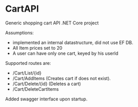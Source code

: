 # CartAPI
Generic shopping cart API .NET Core project

Assumptions:

* implemented an internal datastructure, did not use EF DB.
* All Item prices set to 20
* A user can have only one cart, keyed by his userId

Supported routes are:

* /Cart/List/{id}
* /Cart/AddItems (Creates cart if does not exist).
* /Cart/Delete/{id} (Deletes a cart)
* /Cart/DeleteCartItems 

Added swagger interface upon startup.
